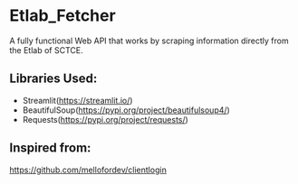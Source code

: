 # Etlab_Fetcher

A fully functional Web API that works by scraping information directly from the Etlab of SCTCE. 

## Libraries Used:
- Streamlit(https://streamlit.io/)
- BeautifulSoup(https://pypi.org/project/beautifulsoup4/)
- Requests(https://pypi.org/project/requests/)

## Inspired from:
 https://github.com/mellofordev/clientlogin